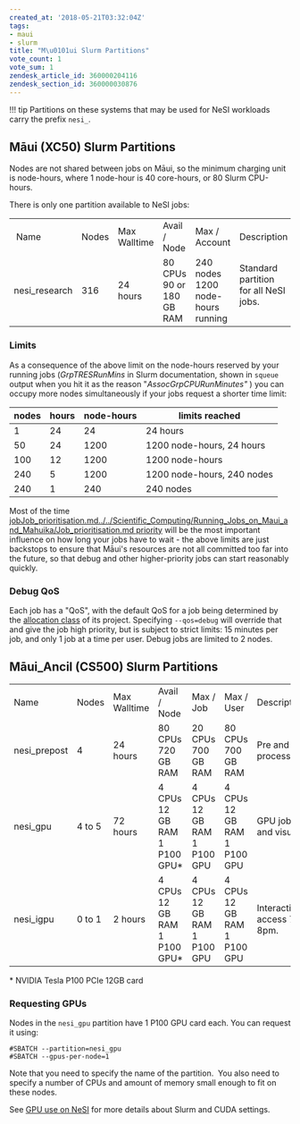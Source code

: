 ```yaml
---
created_at: '2018-05-21T03:32:04Z'
tags:
- maui
- slurm
title: "M\u0101ui Slurm Partitions"
vote_count: 1
vote_sum: 1
zendesk_article_id: 360000204116
zendesk_section_id: 360000030876
---
```


!!! tip
     Partitions on these systems that may be used for NeSI workloads carry
     the prefix `nesi_`.

## Māui (XC50) Slurm Partitions

Nodes are not shared between jobs on Māui, so the minimum charging unit
is node-hours, where 1 node-hour is 40 core-hours, or 80 Slurm
CPU-hours.

There is only one partition available to NeSI jobs:

<table >
<colgroup>
<col />
<col />
<col />
<col />
<col />
<col />
</colgroup>
<tbody>
<tr >
<td
> Name </td>
<td
>Nodes</td>
<td >Max
Walltime</td>
<td >Avail /
Node</td>
<td >Max /
Account</td>
<td
>Description</td>
</tr>
<tr >
<td
>nesi_research</td>
<td
>316</td>
<td >24
hours</td>
<td >80
CPUs
90 or 180 GB RAM</td>
<td >240
nodes
1200 node-hours running</td>
<td
>Standard
partition for all NeSI jobs.<br />
<br />
</td>
</tr>
</tbody>
</table>

### Limits

As a consequence of the above limit on the node-hours reserved by your
running jobs (*GrpTRESRunMins* in Slurm documentation, shown in `squeue`
output when you hit it as the reason "*AssocGrpCPURunMinutes"* ) you can
occupy more nodes simultaneously if your jobs request a shorter time
limit:

| nodes | hours | node-hours | limits reached             |
| ----- | ----- | ---------- | -------------------------- |
| 1     | 24    | 24         | 24 hours                   |
| 50    | 24    | 1200       | 1200 node-hours, 24 hours  |
| 100   | 12    | 1200       | 1200 node-hours            |
| 240   | 5     | 1200       | 1200 node-hours, 240 nodes |
| 240   | 1     | 240        | 240 nodes                  |

Most of the time [jobJob_prioritisation.md../../Scientific_Computing/Running_Jobs_on_Maui_and_Mahuika/Job_prioritisation.md
priority](../../Scientific_Computing/Running_Jobs_on_Maui_and_Mahuika/Job_prioritisation.md) will
be the most important influence on how long your jobs have to wait - the
above limits are just backstops to ensure that Māui's resources are not
all committed too far into the future, so that debug and other
higher-priority jobs can start reasonably quickly.

### Debug QoS

Each job has a "QoS", with the default QoS for a job being determined by
the [allocation class](../../General/NeSI_Policies/Allocation_classes.md)
of its project. Specifying `--qos=debug` will override that and give the
job high priority, but is subject to strict limits: 15 minutes per
job, and only 1 job at a time per user. Debug jobs are limited to 2
nodes.

## Māui\_Ancil (CS500) Slurm Partitions

<table >
<colgroup>
<col />
<col />
<col />
<col />
<col />
<col />
<col />
</colgroup>
<tbody>
<tr >
<td
>Name</td>
<td
>Nodes</td>
<td >Max
Walltime</td>
<td >Avail /
Node</td>
<td >Max /
Job</td>
<td >Max /
User</td>
<td
>Description</td>
</tr>
<tr >
<td
>nesi_prepost</td>
<td
>4</td>
<td >24
hours</td>
<td >80
CPUs
720 GB RAM</td>
<td >20
CPUs
700 GB RAM</td>
<td >80
CPUs
700 GB RAM</td>
<td >Pre and
post processing tasks.</td>
</tr>
<tr >
<td
>nesi_gpu</td>
<td >4 to
5</td>
<td >72
hours</td>
<td >4
CPUs
12 GB RAM
1 P100 GPU*</td>
<td >4
CPUs
12 GB RAM
1 P100 GPU</td>
<td >4
CPUs
12 GB RAM
1 P100 GPU</td>
<td >GPU
jobs and visualisation. </td>
</tr>
<tr >
<td
>nesi_igpu</td>
<td >0 to
1</td>
<td >2
hours</td>
<td >4
CPUs
12 GB RAM
1 P100 GPU*</td>
<td >4
CPUs
12 GB RAM
1 P100 GPU</td>
<td >4
CPUs
12 GB RAM
1 P100 GPU</td>
<td
>Interactive
GPU access 7am - 8pm.</td>
</tr>
</tbody>
</table>

\* NVIDIA Tesla P100 PCIe 12GB card

### Requesting GPUs

Nodes in the `nesi_gpu` partition have 1 P100 GPU card each. You can
request it using:

``` sl
#SBATCH --partition=nesi_gpu
#SBATCH --gpus-per-node=1
```

Note that you need to specify the name of the partition.  You also need
to specify a number of CPUs and amount of memory small enough to fit on
these nodes.

See [GPU use on NeSI](./GPU_use_on_NeSI.md)
for more details about Slurm and CUDA settings.
